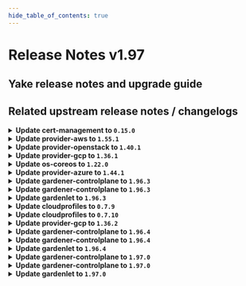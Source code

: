 ```yaml
---
hide_table_of_contents: true
---
```


# Release Notes v1.97

## Yake release notes and upgrade guide

## Related upstream release notes / changelogs


<details>
<summary><b>Update cert-management to <code>0.15.0</code></b></summary>

# [gardener/cert-management]

## ✨ New Features

- `[OPERATOR]` Use `dnsrecords.extensions.gardener.cloud` API as an alternative to `dnsentries.dns.gardener.cloud` for DNS challenges. by @MartinWeindel [#177]

## Docker Images
- cert-management: `europe-docker.pkg.dev/gardener-project/releases/cert-controller-manager:v0.15.0`


</details>

<details>
<summary><b>Update provider-aws to <code>1.55.1</code></b></summary>

# [gardener/gardener-extension-provider-aws]

## 🐛 Bug Fixes

- `[OPERATOR]` Fixes a monitoring configuration issue that caused false CCM-down alerts to fire. by @AndreasBurger [#975]

## Docker Images
- gardener-extension-admission-aws: `europe-docker.pkg.dev/gardener-project/releases/gardener/extensions/admission-aws:v1.55.1`
- gardener-extension-provider-aws: `europe-docker.pkg.dev/gardener-project/releases/gardener/extensions/provider-aws:v1.55.1`


</details>

<details>
<summary><b>Update provider-openstack to <code>1.40.1</code></b></summary>

# [gardener/gardener-extension-provider-openstack]

## 🐛 Bug Fixes

- `[OPERATOR]` Fixes a monitoring configuration issue that caused false CCM-down alerts to fire. by @kon-angelo [#789]

## Docker Images
- gardener-extension-admission-openstack: `europe-docker.pkg.dev/gardener-project/releases/gardener/extensions/admission-openstack:v1.40.1`
- gardener-extension-provider-openstack: `europe-docker.pkg.dev/gardener-project/releases/gardener/extensions/provider-openstack:v1.40.1`


</details>

<details>
<summary><b>Update provider-gcp to <code>1.36.1</code></b></summary>

# [gardener/gardener-extension-provider-gcp]

## 🐛 Bug Fixes

- `[OPERATOR]` Fixes a monitoring configuration issue that caused false CCM-down alerts to fire. by @kon-angelo [#776]
## 🏃 Others

- `[OPERATOR]` Fix an issue preventing the creation of NAT gateways on cloud routers with custom advertise mode by @kon-angelo [#777]

## Docker Images
- gardener-extension-admission-gcp: `europe-docker.pkg.dev/gardener-project/releases/gardener/extensions/admission-gcp:v1.36.1`
- gardener-extension-provider-gcp: `europe-docker.pkg.dev/gardener-project/releases/gardener/extensions/provider-gcp:v1.36.1`


</details>

<details>
<summary><b>Update os-coreos to <code>1.22.0</code></b></summary>

# [gardener/gardener-extension-os-coreos]

## ⚠️ Breaking Changes

- `[OPERATOR]` This extension is no longer able to run with Gardener versions lower than `v1.90` when the `UseGardenerNodeAgent` feature gate is disabled. by @rfranzke [#100]
## 🏃 Others

- `[DEVELOPER]` The `vendor` directory was removed in favor of the `go mod cache`. by @LucaBernstein [#107]

## Docker Images
- gardener-extension-os-coreos: `europe-docker.pkg.dev/gardener-project/releases/extensions/os-coreos:v1.22.0`


</details>

<details>
<summary><b>Update provider-azure to <code>1.44.1</code></b></summary>

# [gardener/gardener-extension-provider-azure]

## 🐛 Bug Fixes

- `[OPERATOR]` Fixes a monitoring configuration issue that caused false CCM-down alerts to fire. by @AndreasBurger [#884]
- `[USER]` Fix panic that could occur when using zoned cluster and providing external vnet config by @AndreasBurger [#885]

## Docker Images
- gardener-extension-admission-azure: `europe-docker.pkg.dev/gardener-project/releases/gardener/extensions/admission-azure:v1.44.1`
- gardener-extension-provider-azure: `europe-docker.pkg.dev/gardener-project/releases/gardener/extensions/provider-azure:v1.44.1`


</details>

<details>
<summary><b>Update gardener-controlplane to <code>1.96.3</code></b></summary>

# [gardener/gardener]

## ✨ New Features

- `[OPERATOR]` `gardenlet`'s `Pod` garbage collector (part of its `shoot-care` controller) now considers `Pod`s with reason `NodeAffinity`, i.e., it auto-deletes such `Pod`s. by @rfranzke [#9949]

## Docker Images
- admission-controller: `europe-docker.pkg.dev/gardener-project/releases/gardener/admission-controller:v1.96.3`
- apiserver: `europe-docker.pkg.dev/gardener-project/releases/gardener/apiserver:v1.96.3`
- controller-manager: `europe-docker.pkg.dev/gardener-project/releases/gardener/controller-manager:v1.96.3`
- gardenlet: `europe-docker.pkg.dev/gardener-project/releases/gardener/gardenlet:v1.96.3`
- node-agent: `europe-docker.pkg.dev/gardener-project/releases/gardener/node-agent:v1.96.3`
- operator: `europe-docker.pkg.dev/gardener-project/releases/gardener/operator:v1.96.3`
- resource-manager: `europe-docker.pkg.dev/gardener-project/releases/gardener/resource-manager:v1.96.3`
- scheduler: `europe-docker.pkg.dev/gardener-project/releases/gardener/scheduler:v1.96.3`


</details>

<details>
<summary><b>Update gardener-controlplane to <code>1.96.3</code></b></summary>

# [gardener/gardener]

## ✨ New Features

- `[OPERATOR]` `gardenlet`'s `Pod` garbage collector (part of its `shoot-care` controller) now considers `Pod`s with reason `NodeAffinity`, i.e., it auto-deletes such `Pod`s. by @rfranzke [#9949]

## Docker Images
- admission-controller: `europe-docker.pkg.dev/gardener-project/releases/gardener/admission-controller:v1.96.3`
- apiserver: `europe-docker.pkg.dev/gardener-project/releases/gardener/apiserver:v1.96.3`
- controller-manager: `europe-docker.pkg.dev/gardener-project/releases/gardener/controller-manager:v1.96.3`
- gardenlet: `europe-docker.pkg.dev/gardener-project/releases/gardener/gardenlet:v1.96.3`
- node-agent: `europe-docker.pkg.dev/gardener-project/releases/gardener/node-agent:v1.96.3`
- operator: `europe-docker.pkg.dev/gardener-project/releases/gardener/operator:v1.96.3`
- resource-manager: `europe-docker.pkg.dev/gardener-project/releases/gardener/resource-manager:v1.96.3`
- scheduler: `europe-docker.pkg.dev/gardener-project/releases/gardener/scheduler:v1.96.3`


</details>

<details>
<summary><b>Update gardenlet to <code>1.96.3</code></b></summary>

# [gardener/gardener]

## ✨ New Features

- `[OPERATOR]` `gardenlet`'s `Pod` garbage collector (part of its `shoot-care` controller) now considers `Pod`s with reason `NodeAffinity`, i.e., it auto-deletes such `Pod`s. by @rfranzke [#9949]

## Docker Images
- admission-controller: `europe-docker.pkg.dev/gardener-project/releases/gardener/admission-controller:v1.96.3`
- apiserver: `europe-docker.pkg.dev/gardener-project/releases/gardener/apiserver:v1.96.3`
- controller-manager: `europe-docker.pkg.dev/gardener-project/releases/gardener/controller-manager:v1.96.3`
- gardenlet: `europe-docker.pkg.dev/gardener-project/releases/gardener/gardenlet:v1.96.3`
- node-agent: `europe-docker.pkg.dev/gardener-project/releases/gardener/node-agent:v1.96.3`
- operator: `europe-docker.pkg.dev/gardener-project/releases/gardener/operator:v1.96.3`
- resource-manager: `europe-docker.pkg.dev/gardener-project/releases/gardener/resource-manager:v1.96.3`
- scheduler: `europe-docker.pkg.dev/gardener-project/releases/gardener/scheduler:v1.96.3`


</details>

<details>
<summary><b>Update cloudprofiles to <code>0.7.9</code></b></summary>

**Full Changelog**: https://github.com/gardener-community/cloudprofiles/compare/0.7.8...0.7.9

</details>

<details>
<summary><b>Update cloudprofiles to <code>0.7.10</code></b></summary>

## What's Changed
* hcloud: Add cx22-cx52 machine types by @j2L4e in https://github.com/gardener-community/cloudprofiles/pull/27


**Full Changelog**: https://github.com/gardener-community/cloudprofiles/compare/0.7.9...0.7.10

</details>

<details>
<summary><b>Update provider-gcp to <code>1.36.2</code></b></summary>

# [gardener/gardener-extension-provider-gcp]

## 🐛 Bug Fixes

- `[USER]` Fixed a bug that could occur when configuring GPU-nodes, resulting in an invalid scheduling configuration. by @AndreasBurger [#782]

## Docker Images
- gardener-extension-admission-gcp: `europe-docker.pkg.dev/gardener-project/releases/gardener/extensions/admission-gcp:v1.36.2`
- gardener-extension-provider-gcp: `europe-docker.pkg.dev/gardener-project/releases/gardener/extensions/provider-gcp:v1.36.2`


</details>

<details>
<summary><b>Update gardener-controlplane to <code>1.96.4</code></b></summary>

# [gardener/gardener]

## 🐛 Bug Fixes

- `[OPERATOR]` Fix a regression where etcd alerts for the virtual Garden cluster did not work. by @vicwicker [#9974]

## Docker Images
- admission-controller: `europe-docker.pkg.dev/gardener-project/releases/gardener/admission-controller:v1.96.4`
- apiserver: `europe-docker.pkg.dev/gardener-project/releases/gardener/apiserver:v1.96.4`
- controller-manager: `europe-docker.pkg.dev/gardener-project/releases/gardener/controller-manager:v1.96.4`
- gardenlet: `europe-docker.pkg.dev/gardener-project/releases/gardener/gardenlet:v1.96.4`
- node-agent: `europe-docker.pkg.dev/gardener-project/releases/gardener/node-agent:v1.96.4`
- operator: `europe-docker.pkg.dev/gardener-project/releases/gardener/operator:v1.96.4`
- resource-manager: `europe-docker.pkg.dev/gardener-project/releases/gardener/resource-manager:v1.96.4`
- scheduler: `europe-docker.pkg.dev/gardener-project/releases/gardener/scheduler:v1.96.4`


</details>

<details>
<summary><b>Update gardener-controlplane to <code>1.96.4</code></b></summary>

# [gardener/gardener]

## 🐛 Bug Fixes

- `[OPERATOR]` Fix a regression where etcd alerts for the virtual Garden cluster did not work. by @vicwicker [#9974]

## Docker Images
- admission-controller: `europe-docker.pkg.dev/gardener-project/releases/gardener/admission-controller:v1.96.4`
- apiserver: `europe-docker.pkg.dev/gardener-project/releases/gardener/apiserver:v1.96.4`
- controller-manager: `europe-docker.pkg.dev/gardener-project/releases/gardener/controller-manager:v1.96.4`
- gardenlet: `europe-docker.pkg.dev/gardener-project/releases/gardener/gardenlet:v1.96.4`
- node-agent: `europe-docker.pkg.dev/gardener-project/releases/gardener/node-agent:v1.96.4`
- operator: `europe-docker.pkg.dev/gardener-project/releases/gardener/operator:v1.96.4`
- resource-manager: `europe-docker.pkg.dev/gardener-project/releases/gardener/resource-manager:v1.96.4`
- scheduler: `europe-docker.pkg.dev/gardener-project/releases/gardener/scheduler:v1.96.4`


</details>

<details>
<summary><b>Update gardenlet to <code>1.96.4</code></b></summary>

# [gardener/gardener]

## 🐛 Bug Fixes

- `[OPERATOR]` Fix a regression where etcd alerts for the virtual Garden cluster did not work. by @vicwicker [#9974]

## Docker Images
- admission-controller: `europe-docker.pkg.dev/gardener-project/releases/gardener/admission-controller:v1.96.4`
- apiserver: `europe-docker.pkg.dev/gardener-project/releases/gardener/apiserver:v1.96.4`
- controller-manager: `europe-docker.pkg.dev/gardener-project/releases/gardener/controller-manager:v1.96.4`
- gardenlet: `europe-docker.pkg.dev/gardener-project/releases/gardener/gardenlet:v1.96.4`
- node-agent: `europe-docker.pkg.dev/gardener-project/releases/gardener/node-agent:v1.96.4`
- operator: `europe-docker.pkg.dev/gardener-project/releases/gardener/operator:v1.96.4`
- resource-manager: `europe-docker.pkg.dev/gardener-project/releases/gardener/resource-manager:v1.96.4`
- scheduler: `europe-docker.pkg.dev/gardener-project/releases/gardener/scheduler:v1.96.4`


</details>

<details>
<summary><b>Update gardener-controlplane to <code>1.97.0</code></b></summary>

# [gardener/gardener]

## ⚠️ Breaking Changes

- `[OPERATOR]` The `VPAForETCD` feature gate is promoted to beta and now enabled by default. by @voelzmo [#9873]
- `[OPERATOR]` The `CoreDNSQueryRewriting` feature gate has been promoted to GA. It was already enabled by default and can now no longer be turned off. The feature gate will be removed in a future release. by @ScheererJ [#9889]
- `[OPERATOR]` The `MutableShootSpecNetworkingNodes` feature gate has been promoted to GA. It was already enabled by default and can now no longer be turned off. The feature gate will be removed in a future release. by @ScheererJ [#9890]
- `[DEVELOPER]` The deprecated fields `.spec.{reloadConfigFilePath,command}` and `.status.{units,files}` have been removed from the `extensions.gardener.cloud/v1alpha1.OperatingSystemConfig` API. by @rfranzke [#9885]
## 📰 Noteworthy

- `[DEVELOPER]` gardenlet now creates a secret called `worker-pools-operatingsystemconfig-hashes` in the shoot namespace on seed clusters. This secret will be used to upgrade the operating system config key calculation in the future. by @MichaelEischer [#9846]
- `[DEPENDENCY]` The "list `MachineDeployment`s" call in the generic `Worker` actuator has been moved right before its first usage to prevent that the list is outdated before it's used. by @rfranzke [#9925]
## ✨ New Features

- `[OPERATOR]` The Kubelet configuration was enhanced to add configured worker taints during node registration. Earlier, only the `machine-controller-manager` was responsible to add taints to the `Node`s which happened asynchronously, so that unwanted workload might have already scheduled to these workers. by @timuthy [#9872]
- `[OPERATOR]` `gardenlet` is now capable of keeping itself updated by pulling configuration and deployment values from the garden cluster. This way, regular manual Helm deployments can be avoided. Read all about it [here](https://github.com/gardener/gardener/tree/master/docs/deployment/deploy_gardenlet_manually.md#self-upgrades).  
  Please note, a Gardenlet Helm chart is required on an OCI repository. Gardener will provide this officially in a future release. by @rfranzke [#9874]
- `[DEVELOPER]` `gardener-operator` local development setup supports creating seeds, shoots and managed-seeds now. Please see [the docs](https://github.com/gardener/gardener/blob/master/docs/deployment/getting_started_locally.md#alternative-way-to-set-up-garden-and-seed-leveraging-gardener-operator) for details. by @oliver-goetz [#9763]
## 🐛 Bug Fixes

- `[OPERATOR]` A bug causing the maintenance state to no get update even though maintenance succeeds has been fixed. by @acumino [#9945]
## 🏃 Others

- `[DEPENDENCY]` The `envoyproxy/envoy` image has been updated to `v1.30.2`. [Release Notes](https://togithub.com/envoyproxy/envoy/releases/tag/v1.30.2) by @gardener-ci-robot [#9926]
- `[DEPENDENCY]` The `gardener/vpn2` image has been updated to `0.25.0`. [Release Notes](https://togithub.com/gardener/vpn2/releases/tag/0.25.0) by @gardener-ci-robot [#9904]
- `[DEPENDENCY]` The `registry.k8s.io/dns/k8s-dns-node-cache` image has been updated to `1.23.1`. by @gardener-ci-robot [#9938]
- `[DEPENDENCY]` The `gardener/terminal-controller-manager` image has been updated to `v0.33.0`. [Release Notes](https://togithub.com/gardener/terminal-controller-manager/releases/tag/v0.33.0) by @gardener-ci-robot [#9896]
- `[DEPENDENCY]` The `quay.io/kiwigrid/k8s-sidecar` image has been updated to `1.27.4`. by @gardener-ci-robot [#9943]
- `[DEPENDENCY]` The `quay.io/brancz/kube-rbac-proxy` image has been updated to `v0.18.0`. by @gardener-ci-robot [#9917]
- `[OPERATOR]` The auto-scaling by VPA is now disabled for the `conntrack-fix` sidecar container of kube-proxy. The corresponding container does not need vertical auto-scaling. by @ialidzhikov [#9953]
## 📖 Documentation

- `[OPERATOR]` Clarify the importance of correctly configuring shoot service account issuer hostname if Gardener Operator is not used.  by @dimityrmirchev [#9923]

## Docker Images
- admission-controller: `europe-docker.pkg.dev/gardener-project/releases/gardener/admission-controller:v1.97.0`
- apiserver: `europe-docker.pkg.dev/gardener-project/releases/gardener/apiserver:v1.97.0`
- controller-manager: `europe-docker.pkg.dev/gardener-project/releases/gardener/controller-manager:v1.97.0`
- gardenlet: `europe-docker.pkg.dev/gardener-project/releases/gardener/gardenlet:v1.97.0`
- node-agent: `europe-docker.pkg.dev/gardener-project/releases/gardener/node-agent:v1.97.0`
- operator: `europe-docker.pkg.dev/gardener-project/releases/gardener/operator:v1.97.0`
- resource-manager: `europe-docker.pkg.dev/gardener-project/releases/gardener/resource-manager:v1.97.0`
- scheduler: `europe-docker.pkg.dev/gardener-project/releases/gardener/scheduler:v1.97.0`


</details>

<details>
<summary><b>Update gardener-controlplane to <code>1.97.0</code></b></summary>

# [gardener/gardener]

## ⚠️ Breaking Changes

- `[OPERATOR]` The `VPAForETCD` feature gate is promoted to beta and now enabled by default. by @voelzmo [#9873]
- `[OPERATOR]` The `CoreDNSQueryRewriting` feature gate has been promoted to GA. It was already enabled by default and can now no longer be turned off. The feature gate will be removed in a future release. by @ScheererJ [#9889]
- `[OPERATOR]` The `MutableShootSpecNetworkingNodes` feature gate has been promoted to GA. It was already enabled by default and can now no longer be turned off. The feature gate will be removed in a future release. by @ScheererJ [#9890]
- `[DEVELOPER]` The deprecated fields `.spec.{reloadConfigFilePath,command}` and `.status.{units,files}` have been removed from the `extensions.gardener.cloud/v1alpha1.OperatingSystemConfig` API. by @rfranzke [#9885]
## 📰 Noteworthy

- `[DEVELOPER]` gardenlet now creates a secret called `worker-pools-operatingsystemconfig-hashes` in the shoot namespace on seed clusters. This secret will be used to upgrade the operating system config key calculation in the future. by @MichaelEischer [#9846]
- `[DEPENDENCY]` The "list `MachineDeployment`s" call in the generic `Worker` actuator has been moved right before its first usage to prevent that the list is outdated before it's used. by @rfranzke [#9925]
## ✨ New Features

- `[OPERATOR]` The Kubelet configuration was enhanced to add configured worker taints during node registration. Earlier, only the `machine-controller-manager` was responsible to add taints to the `Node`s which happened asynchronously, so that unwanted workload might have already scheduled to these workers. by @timuthy [#9872]
- `[OPERATOR]` `gardenlet` is now capable of keeping itself updated by pulling configuration and deployment values from the garden cluster. This way, regular manual Helm deployments can be avoided. Read all about it [here](https://github.com/gardener/gardener/tree/master/docs/deployment/deploy_gardenlet_manually.md#self-upgrades).  
  Please note, a Gardenlet Helm chart is required on an OCI repository. Gardener will provide this officially in a future release. by @rfranzke [#9874]
- `[DEVELOPER]` `gardener-operator` local development setup supports creating seeds, shoots and managed-seeds now. Please see [the docs](https://github.com/gardener/gardener/blob/master/docs/deployment/getting_started_locally.md#alternative-way-to-set-up-garden-and-seed-leveraging-gardener-operator) for details. by @oliver-goetz [#9763]
## 🐛 Bug Fixes

- `[OPERATOR]` A bug causing the maintenance state to no get update even though maintenance succeeds has been fixed. by @acumino [#9945]
## 🏃 Others

- `[DEPENDENCY]` The `envoyproxy/envoy` image has been updated to `v1.30.2`. [Release Notes](https://togithub.com/envoyproxy/envoy/releases/tag/v1.30.2) by @gardener-ci-robot [#9926]
- `[DEPENDENCY]` The `gardener/vpn2` image has been updated to `0.25.0`. [Release Notes](https://togithub.com/gardener/vpn2/releases/tag/0.25.0) by @gardener-ci-robot [#9904]
- `[DEPENDENCY]` The `registry.k8s.io/dns/k8s-dns-node-cache` image has been updated to `1.23.1`. by @gardener-ci-robot [#9938]
- `[DEPENDENCY]` The `gardener/terminal-controller-manager` image has been updated to `v0.33.0`. [Release Notes](https://togithub.com/gardener/terminal-controller-manager/releases/tag/v0.33.0) by @gardener-ci-robot [#9896]
- `[DEPENDENCY]` The `quay.io/kiwigrid/k8s-sidecar` image has been updated to `1.27.4`. by @gardener-ci-robot [#9943]
- `[DEPENDENCY]` The `quay.io/brancz/kube-rbac-proxy` image has been updated to `v0.18.0`. by @gardener-ci-robot [#9917]
- `[OPERATOR]` The auto-scaling by VPA is now disabled for the `conntrack-fix` sidecar container of kube-proxy. The corresponding container does not need vertical auto-scaling. by @ialidzhikov [#9953]
## 📖 Documentation

- `[OPERATOR]` Clarify the importance of correctly configuring shoot service account issuer hostname if Gardener Operator is not used.  by @dimityrmirchev [#9923]

## Docker Images
- admission-controller: `europe-docker.pkg.dev/gardener-project/releases/gardener/admission-controller:v1.97.0`
- apiserver: `europe-docker.pkg.dev/gardener-project/releases/gardener/apiserver:v1.97.0`
- controller-manager: `europe-docker.pkg.dev/gardener-project/releases/gardener/controller-manager:v1.97.0`
- gardenlet: `europe-docker.pkg.dev/gardener-project/releases/gardener/gardenlet:v1.97.0`
- node-agent: `europe-docker.pkg.dev/gardener-project/releases/gardener/node-agent:v1.97.0`
- operator: `europe-docker.pkg.dev/gardener-project/releases/gardener/operator:v1.97.0`
- resource-manager: `europe-docker.pkg.dev/gardener-project/releases/gardener/resource-manager:v1.97.0`
- scheduler: `europe-docker.pkg.dev/gardener-project/releases/gardener/scheduler:v1.97.0`


</details>

<details>
<summary><b>Update gardenlet to <code>1.97.0</code></b></summary>

# [gardener/gardener]

## ⚠️ Breaking Changes

- `[OPERATOR]` The `VPAForETCD` feature gate is promoted to beta and now enabled by default. by @voelzmo [#9873]
- `[OPERATOR]` The `CoreDNSQueryRewriting` feature gate has been promoted to GA. It was already enabled by default and can now no longer be turned off. The feature gate will be removed in a future release. by @ScheererJ [#9889]
- `[OPERATOR]` The `MutableShootSpecNetworkingNodes` feature gate has been promoted to GA. It was already enabled by default and can now no longer be turned off. The feature gate will be removed in a future release. by @ScheererJ [#9890]
- `[DEVELOPER]` The deprecated fields `.spec.{reloadConfigFilePath,command}` and `.status.{units,files}` have been removed from the `extensions.gardener.cloud/v1alpha1.OperatingSystemConfig` API. by @rfranzke [#9885]
## 📰 Noteworthy

- `[DEVELOPER]` gardenlet now creates a secret called `worker-pools-operatingsystemconfig-hashes` in the shoot namespace on seed clusters. This secret will be used to upgrade the operating system config key calculation in the future. by @MichaelEischer [#9846]
- `[DEPENDENCY]` The "list `MachineDeployment`s" call in the generic `Worker` actuator has been moved right before its first usage to prevent that the list is outdated before it's used. by @rfranzke [#9925]
## ✨ New Features

- `[OPERATOR]` The Kubelet configuration was enhanced to add configured worker taints during node registration. Earlier, only the `machine-controller-manager` was responsible to add taints to the `Node`s which happened asynchronously, so that unwanted workload might have already scheduled to these workers. by @timuthy [#9872]
- `[OPERATOR]` `gardenlet` is now capable of keeping itself updated by pulling configuration and deployment values from the garden cluster. This way, regular manual Helm deployments can be avoided. Read all about it [here](https://github.com/gardener/gardener/tree/master/docs/deployment/deploy_gardenlet_manually.md#self-upgrades).  
  Please note, a Gardenlet Helm chart is required on an OCI repository. Gardener will provide this officially in a future release. by @rfranzke [#9874]
- `[DEVELOPER]` `gardener-operator` local development setup supports creating seeds, shoots and managed-seeds now. Please see [the docs](https://github.com/gardener/gardener/blob/master/docs/deployment/getting_started_locally.md#alternative-way-to-set-up-garden-and-seed-leveraging-gardener-operator) for details. by @oliver-goetz [#9763]
## 🐛 Bug Fixes

- `[OPERATOR]` A bug causing the maintenance state to no get update even though maintenance succeeds has been fixed. by @acumino [#9945]
## 🏃 Others

- `[DEPENDENCY]` The `envoyproxy/envoy` image has been updated to `v1.30.2`. [Release Notes](https://togithub.com/envoyproxy/envoy/releases/tag/v1.30.2) by @gardener-ci-robot [#9926]
- `[DEPENDENCY]` The `gardener/vpn2` image has been updated to `0.25.0`. [Release Notes](https://togithub.com/gardener/vpn2/releases/tag/0.25.0) by @gardener-ci-robot [#9904]
- `[DEPENDENCY]` The `registry.k8s.io/dns/k8s-dns-node-cache` image has been updated to `1.23.1`. by @gardener-ci-robot [#9938]
- `[DEPENDENCY]` The `gardener/terminal-controller-manager` image has been updated to `v0.33.0`. [Release Notes](https://togithub.com/gardener/terminal-controller-manager/releases/tag/v0.33.0) by @gardener-ci-robot [#9896]
- `[DEPENDENCY]` The `quay.io/kiwigrid/k8s-sidecar` image has been updated to `1.27.4`. by @gardener-ci-robot [#9943]
- `[DEPENDENCY]` The `quay.io/brancz/kube-rbac-proxy` image has been updated to `v0.18.0`. by @gardener-ci-robot [#9917]
- `[OPERATOR]` The auto-scaling by VPA is now disabled for the `conntrack-fix` sidecar container of kube-proxy. The corresponding container does not need vertical auto-scaling. by @ialidzhikov [#9953]
## 📖 Documentation

- `[OPERATOR]` Clarify the importance of correctly configuring shoot service account issuer hostname if Gardener Operator is not used.  by @dimityrmirchev [#9923]

## Docker Images
- admission-controller: `europe-docker.pkg.dev/gardener-project/releases/gardener/admission-controller:v1.97.0`
- apiserver: `europe-docker.pkg.dev/gardener-project/releases/gardener/apiserver:v1.97.0`
- controller-manager: `europe-docker.pkg.dev/gardener-project/releases/gardener/controller-manager:v1.97.0`
- gardenlet: `europe-docker.pkg.dev/gardener-project/releases/gardener/gardenlet:v1.97.0`
- node-agent: `europe-docker.pkg.dev/gardener-project/releases/gardener/node-agent:v1.97.0`
- operator: `europe-docker.pkg.dev/gardener-project/releases/gardener/operator:v1.97.0`
- resource-manager: `europe-docker.pkg.dev/gardener-project/releases/gardener/resource-manager:v1.97.0`
- scheduler: `europe-docker.pkg.dev/gardener-project/releases/gardener/scheduler:v1.97.0`


</details>
